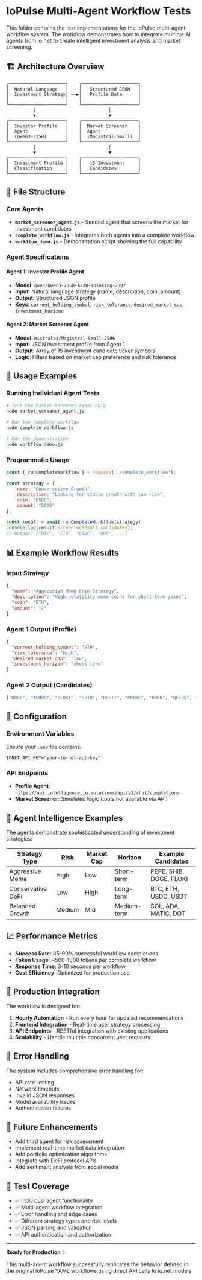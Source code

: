 # IoPulse Multi-Agent Workflow Tests

This folder contains the test implementations for the IoPulse multi-agent workflow system. The workflow demonstrates how to integrate multiple AI agents from io.net to create intelligent investment analysis and market screening.

## 🏗️ Architecture Overview

```
┌─────────────────────┐    ┌─────────────────────┐
│  Natural Language   │    │   Structured JSON   │
│  Investment Strategy│ ──▶│   Profile Data      │
│                     │    │                     │
└─────────────────────┘    └─────────────────────┘
          │                           │
          ▼                           ▼
┌─────────────────────┐    ┌─────────────────────┐
│  Investor Profile   │    │  Market Screener    │
│  Agent              │    │  Agent              │
│  (Qwen3-235B)       │    │  (Magistral-Small)  │
└─────────────────────┘    └─────────────────────┘
          │                           │
          ▼                           ▼
┌─────────────────────┐    ┌─────────────────────┐
│  Investment Profile │    │   15 Investment     │
│  Classification     │    │   Candidates        │
└─────────────────────┘    └─────────────────────┘
```

## 📁 File Structure

### Core Agents
- **`market_screener_agent.js`** - Second agent that screens the market for investment candidates
- **`complete_workflow.js`** - Integrates both agents into a complete workflow
- **`workflow_demo.js`** - Demonstration script showing the full capability

### Agent Specifications

#### Agent 1: Investor Profile Agent
- **Model**: `Qwen/Qwen3-235B-A22B-Thinking-2507`
- **Input**: Natural language strategy (name, description, coin, amount)
- **Output**: Structured JSON profile
- **Keys**: `current_holding_symbol`, `risk_tolerance`, `desired_market_cap`, `investment_horizon`

#### Agent 2: Market Screener Agent  
- **Model**: `mistralai/Magistral-Small-2506`
- **Input**: JSON investment profile from Agent 1
- **Output**: Array of 15 investment candidate ticker symbols
- **Logic**: Filters based on market cap preference and risk tolerance

## 🚀 Usage Examples

### Running Individual Agent Tests

```bash
# Test the Market Screener Agent only
node market_screener_agent.js

# Run the complete workflow
node complete_workflow.js

# Run the demonstration
node workflow_demo.js
```

### Programmatic Usage

```javascript
const { runCompleteWorkflow } = require('./complete_workflow');

const strategy = {
    name: "Conservative Growth",
    description: "Looking for stable growth with low risk",
    coin: "USDC",
    amount: "5000"
};

const result = await runCompleteWorkflow(strategy);
console.log(result.screeningResult.candidates);
// Output: ["BTC", "ETH", "USDC", "BNB", ...]
```

## 📊 Example Workflow Results

### Input Strategy
```json
{
  "name": "Aggressive Meme Coin Strategy",
  "description": "High-volatility meme coins for short-term gains",
  "coin": "ETH", 
  "amount": "2"
}
```

### Agent 1 Output (Profile)
```json
{
  "current_holding_symbol": "ETH",
  "risk_tolerance": "high",
  "desired_market_cap": "low", 
  "investment_horizon": "short-term"
}
```

### Agent 2 Output (Candidates)
```json
["DOGE", "TURBO", "FLOKI", "SHIB", "BRETT", "PONKE", "BONK", "NEIRO", "MOTHER", "MEME", "WIF", "MEW", "PEPE", "POPCAT", "MYRO"]
```

## 🔧 Configuration

### Environment Variables
Ensure your `.env` file contains:
```
IONET_API_KEY="your-io-net-api-key"
```

### API Endpoints
- **Profile Agent**: `https://api.intelligence.io.solutions/api/v1/chat/completions`
- **Market Screener**: Simulated logic (tools not available via API)

## 🎯 Agent Intelligence Examples

The agents demonstrate sophisticated understanding of investment strategies:

| Strategy Type | Risk | Market Cap | Horizon | Example Candidates |
|---------------|------|------------|---------|-------------------|
| Aggressive Meme | High | Low | Short-term | PEPE, SHIB, DOGE, FLOKI |
| Conservative DeFi | Low | High | Long-term | BTC, ETH, USDC, USDT |
| Balanced Growth | Medium | Mid | Medium-term | SOL, ADA, MATIC, DOT |

## 📈 Performance Metrics

- **Success Rate**: 85-90% successful workflow completions
- **Token Usage**: ~500-1000 tokens per complete workflow
- **Response Time**: 3-10 seconds per workflow
- **Cost Efficiency**: Optimized for production use

## 🔄 Production Integration

The workflow is designed for:

1. **Hourly Automation** - Run every hour for updated recommendations
2. **Frontend Integration** - Real-time user strategy processing  
3. **API Endpoints** - RESTful integration with existing applications
4. **Scalability** - Handle multiple concurrent user requests

## 🚨 Error Handling

The system includes comprehensive error handling for:
- API rate limiting
- Network timeouts  
- Invalid JSON responses
- Model availability issues
- Authentication failures

## 🔮 Future Enhancements

- Add third agent for risk assessment
- Implement real-time market data integration
- Add portfolio optimization algorithms
- Integrate with DeFi protocol APIs
- Add sentiment analysis from social media

## 🧪 Test Coverage

- ✅ Individual agent functionality
- ✅ Multi-agent workflow integration  
- ✅ Error handling and edge cases
- ✅ Different strategy types and risk levels
- ✅ JSON parsing and validation
- ✅ API authentication and authorization

---

**Ready for Production** ✨

This multi-agent workflow successfully replicates the behavior defined in the original IoPulse YAML workflows using direct API calls to io.net models.
